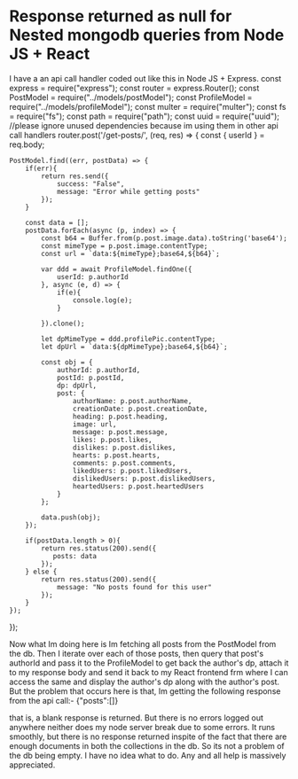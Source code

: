 
# Response returned as null for Nested mongodb queries from Node JS + React

I have a an api call handler coded out like this in Node JS + Express.
const express = require("express");
const router = express.Router();
const PostModel = require("../models/postModel");
const ProfileModel = require("../models/profileModel");
const multer = require("multer");
const fs = require("fs");
const path = require("path");
const uuid = require("uuid");
//please ignore unused dependencies because im using them in other api call handlers
router.post('/get-posts/', (req, res) => {
    const { userId } = req.body;

    PostModel.find((err, postData) => {
        if(err){
            return res.send({
                success: "False",
                message: "Error while getting posts"
            });
        }

        const data = [];
        postData.forEach(async (p, index) => {
            const b64 = Buffer.from(p.post.image.data).toString('base64');
            const mimeType = p.post.image.contentType;
            const url = `data:${mimeType};base64,${b64}`;

            var ddd = await ProfileModel.findOne({
                userId: p.authorId
            }, async (e, d) => {
                if(e){
                    console.log(e);
                }
                
            }).clone();

            let dpMimeType = ddd.profilePic.contentType;
            let dpUrl = `data:${dpMimeType};base64,${b64}`;

            const obj = {
                authorId: p.authorId,
                postId: p.postId,
                dp: dpUrl,
                post: {
                    authorName: p.post.authorName,
                    creationDate: p.post.creationDate,
                    heading: p.post.heading,
                    image: url,
                    message: p.post.message,
                    likes: p.post.likes,
                    dislikes: p.post.dislikes,
                    hearts: p.post.hearts,
                    comments: p.post.comments,
                    likedUsers: p.post.likedUsers,
                    dislikedUsers: p.post.dislikedUsers,
                    heartedUsers: p.post.heartedUsers
                }
            };
    
            data.push(obj);
        });

        if(postData.length > 0){
            return res.status(200).send({
               posts: data 
            });
        } else {
            return res.status(200).send({
                message: "No posts found for this user"
            });
        }
    });
});

Now what Im doing here is Im fetching all posts from the PostModel from the db. Then I iterate over each of those posts, then query that post's authorId and pass it to the ProfileModel to get back the author's dp, attach it to my response body and send it back to my React frontend frm where I can access the same and display the author's dp along with the author's post.
But the problem that occurs here is that, Im getting the following response from the api call:-
{"posts":[]}

that is, a blank response is returned. But there is no errors logged out anywhere neither does my node server break due to some errors. It runs smoothly, but there is no response returned inspite of the fact that there are enough documents in both the collections in the db. So its not a problem of the db being empty.
I have no idea what to do. Any and all help is massively appreciated.

        